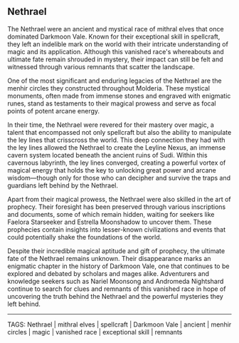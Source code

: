 ## Nethrael

The Nethrael were an ancient and mystical race of mithral elves that once dominated Darkmoon Vale. Known for their exceptional skill in spellcraft, they left an indelible mark on the world with their intricate understanding of magic and its application. Although this vanished race's whereabouts and ultimate fate remain shrouded in mystery, their impact can still be felt and witnessed through various remnants that scatter the landscape.

One of the most significant and enduring legacies of the Nethrael are the menhir circles they constructed throughout Molderia. These mystical monuments, often made from immense stones and engraved with enigmatic runes, stand as testaments to their magical prowess and serve as focal points of potent arcane energy.

In their time, the Nethrael were revered for their mastery over magic, a talent that encompassed not only spellcraft but also the ability to manipulate the ley lines that crisscross the world. This deep connection they had with the ley lines allowed the Nethrael to create the Leyline Nexus, an immense cavern system located beneath the ancient ruins of Sudi. Within this cavernous labyrinth, the ley lines converged, creating a powerful vortex of magical energy that holds the key to unlocking great power and arcane wisdom—though only for those who can decipher and survive the traps and guardians left behind by the Nethrael.

Apart from their magical prowess, the Nethrael were also skilled in the art of prophecy. Their foresight has been preserved through various inscriptions and documents, some of which remain hidden, waiting for seekers like Faelora Starseeker and Estrella Moonshadow to uncover them. These prophecies contain insights into lesser-known civilizations and events that could potentially shake the foundations of the world.

Despite their incredible magical aptitude and gift of prophecy, the ultimate fate of the Nethrael remains unknown. Their disappearance marks an enigmatic chapter in the history of Darkmoon Vale, one that continues to be explored and debated by scholars and mages alike. Adventurers and knowledge seekers such as Nariel Moonsong and Andromeda Nightshard continue to search for clues and remnants of this vanished race in hope of uncovering the truth behind the Nethrael and the powerful mysteries they left behind.

---
TAGS: Nethrael | mithral elves | spellcraft | Darkmoon Vale | ancient | menhir circles | magic | vanished race | exceptional skill | remnants

